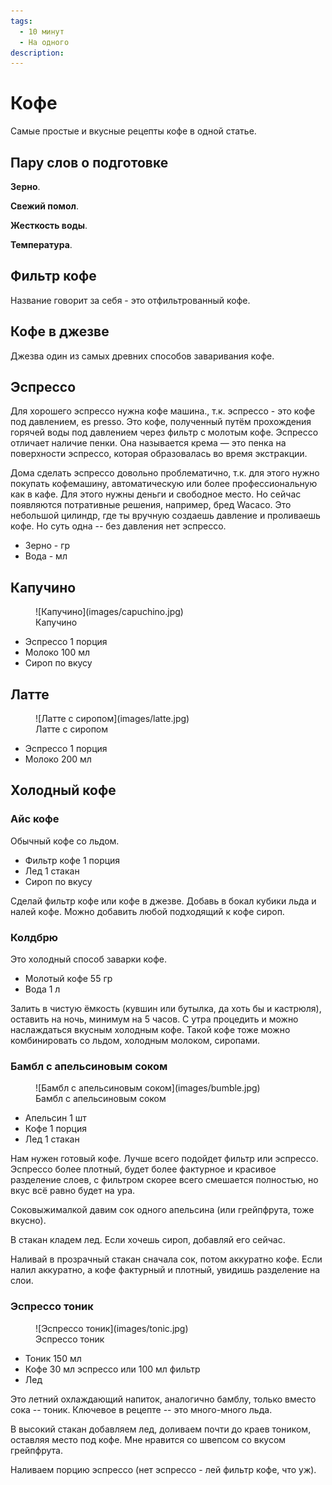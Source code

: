 ```yaml
---
tags:
  - 10 минут
  - На одного
description:
---
```

# Кофе

Самые простые и вкусные рецепты кофе в одной статье.

## Пару слов о подготовке

**Зерно**.

**Свежий помол**.

**Жесткость воды**.

**Температура**.

## Фильтр кофе

Название говорит за себя - это отфильтрованный кофе.

## Кофе в джезве

Джезва один из самых древних способов заваривания кофе.

## Эспрессо

Для хорошего эспрессо нужна кофе машина., т.к. эспрессо - это кофе под давлением, es presso. Это кофе, полученный путём прохождения горячей воды под давлением через фильтр с молотым кофе. Эспрессо отличает наличие пенки. Она называется крема — это пенка на поверхности эспрессо, которая образовалась во время экстракции.

Дома сделать эспрессо довольно проблематично, т.к. для этого нужно покупать кофемашину, автоматическую или более профессиональную как в кафе. Для этого нужны деньги и свободное место. Но сейчас появляются потративные решения, например, бред Wacaco. Это небольшой цилиндр, где ты вручную создаешь давление и проливаешь кофе. Но суть одна -- без давления нет эспрессо.

- Зерно - гр
- Вода - мл



## Капучино

<figure markdown="span">
  ![Капучино](images/capuchino.jpg)
  <figcaption>Капучино</figcaption>
</figure>

- Эспрессо 1 порция
- Молоко 100 мл
- Сироп по вкусу


## Латте

<figure markdown="span">
  ![Латте с сиропом](images/latte.jpg)
  <figcaption>Латте с сиропом</figcaption>
</figure>

- Эспрессо 1 порция
- Молоко 200 мл

## Холодный кофе

### Айс кофе

Обычный кофе со льдом. 

- Фильтр кофе 1 порция
- Лед 1 стакан
- Сироп по вкусу

Сделай фильтр кофе или кофе в джезве. Добавь в бокал кубики льда и налей кофе. Можно добавить любой подходящий к кофе сироп.

### Колдбрю

Это холодный способ заварки кофе. 

- Молотый кофе 55 гр
- Вода 1 л

Залить в чистую ёмкость (кувшин или бутылка, да хоть бы и кастрюля), оставить на ночь, минимум на 5 часов. С утра процедить и можно наслаждаться вкусным холодным кофе. Такой кофе тоже можно комбинировать со льдом, холодным молоком, сиропами.

### Бамбл с апельсиновым соком

<figure markdown="span">
  ![Бамбл с апельсиновым соком](images/bumble.jpg)
  <figcaption>Бамбл с апельсиновым соком</figcaption>
</figure>

- Апельсин 1 шт
- Кофе 1 порция
- Лед 1 стакан

Нам нужен готовый кофе. Лучше всего подойдет фильтр или эспрессо. Эспрессо более плотный, будет более фактурное и красивое разделение слоев, с фильтром скорее всего смешается полностью, но вкус всё равно будет на ура.

Соковыжималкой давим сок одного апельсина (или грейпфрута, тоже вкусно). 

В стакан кладем лед. Если хочешь сироп, добавляй его сейчас.

Наливай в прозрачный стакан сначала сок, потом аккуратно кофе. Если налил аккуратно, а кофе фактурный и плотный, увидишь разделение на слои. 

### Эспрессо тоник

<figure markdown="span">
  ![Эспрессо тоник](images/tonic.jpg)
  <figcaption>Эспрессо тоник</figcaption>
</figure>

- Тоник 150 мл
- Кофе 30 мл эспрессо или 100 мл фильтр 
- Лед

Это летний охлаждающий напиток, аналогично бамблу, только вместо сока -- тоник. Ключевое в рецепте -- это много-много льда.

В высокий стакан добавляем лед, доливаем почти до краев тоником, оставляя место под кофе. Мне нравится со швепсом со вкусом грейпфрута.

Наливаем порцию эспрессо (нет эспрессо - лей фильтр кофе, что уж).